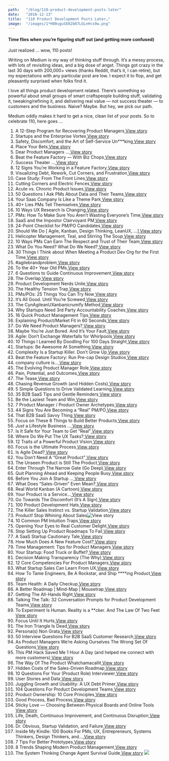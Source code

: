 ```yaml
---
path:	"/blog/110-product-development-posts-later"
date:	"2016-12-13"
title:	"110 Product Development Posts Later…"
image:	"/images/1*H80uguSE02b07LGLnHcs0w.png"
---
```


#### Time flies when you’re figuring stuff out (and getting more confused)

Just realized … wow, 110 posts!

Writing on Medium is my way of thinking stuff through. It’s a messy process, with lots of revisiting ideas, and a big dose of angst. Things got crazy in the last 30 days with 200,000+ views (thanks Reddit, that’s it, I can retire), but my expectations with any particular post are low. I expect it to flop, and get pleasantly surprised when folks find it.

I love all things product development related. There’s something so powerful about small groups of smart craftspeople building stuff, validating it, tweaking/refining it, and delivering real value — not success theater — to customers and the business. Naive? Maybe. But hey, we pick our path.

Medium oddly makes it hard to get a nice, clean list of your posts. So to celebrate 110, here goes …

1. A 12-Step Program for Recovering Product Managers[ View story](https://hackernoon.com/a-12-step-program-for-recovering-product-managers-cd02fb2b6709)
2. Startups and the Enterprise Vortex[ View story](https://medium.com/p/startups-and-the-enterprise-vortex-df6006af0ae1)
3. Safety, Discomfort, and the Art of Self-Service Un***king[ View story](https://medium.com/p/safety-discomfort-and-the-art-of-self-service-un-king-3d04089ef25)
4. Place Your Bets[ View story](https://hackernoon.com/place-your-bets-4022b732ba4c)
5. Dear Product Managers …[ View story](https://hackernoon.com/dear-product-managers-c488ba6386ea)
6. Beat the Feature Factory — With Biz Chops[ View story](https://medium.com/p/beat-the-feature-factory-with-biz-chops-dfc7cf6309ae)
7. Success Theater …[ View story](https://medium.com/p/success-theater-b60a1666fe67)
8. 12 Signs You’re Working in a Feature Factory[ View story](https://hackernoon.com/12-signs-youre-working-in-a-feature-factory-44a5b938d6a2)
9. Visualizing Debt, Rework, Cut Corners, and Frustration[ View story](https://medium.com/p/visualizing-debt-rework-cut-corners-and-frustration-8b1195fb67ea)
10. Case Study: From The Front Lines[ View story](https://medium.com/p/case-study-from-the-front-lines-43513ccf8fb2)
11. Cutting Corners and Electric Fences[ View story](https://medium.com/p/cutting-corners-and-electric-fences-c8fbfaa4d91a)
12. Acute vs. Chronic Product Issues[ View story](https://medium.com/p/acute-vs-chronic-product-issues-a4aa6a4e606)
13. 50 Questions I Ask PMs About Data and Their Teams[ View story](https://medium.com/p/50-questions-i-ask-pms-about-data-and-their-teams-cda49e5d56f7)
14. Your Saas Company Is Like a Theme Park[ View story](https://medium.com/p/your-saas-company-is-like-a-theme-park-fe24f610abef)
15. 40+ Lies PMs Tell Themselves[ View story](https://medium.com/p/40-lies-pms-tell-themselves-20be00570dc)
16. 10 Ways UX Research Is Changing[ View story](https://medium.com/p/10-ways-ux-research-is-changing-62fde944672)
17. PMs: How To Make Sure You Aren’t Wasting Everyone’s Time[ View story](https://medium.com/p/pms-how-to-make-sure-you-arent-wasting-everyone-s-time-f152feeef99)
18. SaaS and the Impostor Clairvoyant PM[ View story](https://medium.theuxblog.com/saas-and-the-imposter-clairvoyant-pm-fa910eb7b4d0)
19. 24-Point Checklist for PM/PO Candidates[ View story](https://productcoalition.com/24-point-checklist-for-pm-po-candidates-fb54291124d5)
20. Should We Do [ Agile, Kanban, Design Thinking, LeanUX, …][ View story](https://medium.com/p/should-we-do-1b5d0a1af092)
21. Helicopter Management, Teal, and Stirring The Soup[ View story](https://shift.newco.co/helicopter-management-teal-and-stirring-the-soup-19b11c910f0)
22. 10 Ways PMs Can Earn The Respect and Trust of Their Team[ View story](https://hackernoon.com/10-ways-pms-can-earn-the-respect-and-trust-of-their-team-98353b693b4a)
23. What Do You Need? What Do We Need?[ View story](https://medium.com/p/what-do-you-need-what-do-we-need-2222ca33f4e)
24. 30 Things I Think about When Meeting a Product Dev Org for the First Time[ View story](https://medium.com/p/30-things-i-think-about-when-meeting-a-product-dev-org-for-the-first-time-98ba215ebe4e)
25. #agilebrandproblem[ View story](https://medium.com/p/agilebrandproblem-e57f3aba46a1)
26. To the 40+ Year Old PMs[ View story](https://medium.com/p/to-the-40-year-old-pms-1d76fca3e1e6)
27. 6 Questions to Guide Continuous Improvement[ View story](https://medium.com/p/6-questions-to-guide-continuous-improvement-4b220da713e)
28. The Overlap[ View story](https://medium.com/p/the-overlap-puxeng-56dcfd33875b)
29. Product Development Nerds Unite[ View story](https://medium.com/p/product-development-nerds-unite-1b9f5741cc95)
30. The Healthy Tension Trap[ View story](https://medium.com/p/the-healthy-tension-trap-92727d23e37c)
31. PMs/POs: 25 Things You Can Try Now[ View story](https://medium.com/p/pms-pos-25-things-you-can-try-now-9790356aff87)
32. It’s All Good. Until You’re Screwed[ View story](https://medium.com/p/its-all-good-until-you-re-screwed-fe944e6e9a74)
33. The CynAgileanUXanbanicrumify Method[ View story](https://medium.com/p/the-cynagileanuxanbanicrumify-method-f9fdd6bf4bc2)
34. Why Startups Need 3rd Party Accountability Coaches[ View story](https://medium.com/p/why-startups-need-3rd-party-accountability-coaches-a6c450ca276d)
35. 16 Quick Product Management Tips[ View story](https://medium.com/p/16-quick-product-management-tips-292373151e7d)
36. Explaining Product/Market Fit in 60 Seconds[ View story](https://medium.com/p/explaining-product-market-fit-in-60-seconds-80a0b46638b3)
37. Do We Need Product Managers?[ View story](https://medium.com/p/do-we-need-product-managers-9841b2749531)
38. Maybe You’re Just Bored. And It’s Your Fault[ View story](https://medium.com/personal-growth/maybe-youre-just-bored-and-it-s-your-fault-46810dc57437)
39. Agile: Don’t Exchange Waterfalls for Whirlpools[ View story](https://medium.com/p/agile-dont-exchange-waterfalls-for-whirlpools-798c50c08457)
40. 10 Things I Learned By Doodling For 100 Days Straight[ View story](https://medium.com/personal-growth/10-things-i-learned-by-doodling-for-100-days-straight-a802753c5a25)
41. Startups: Be Awesome At Something[ View story](https://medium.com/p/startups-be-awesome-at-something-8f9344aa09d3)
42. Complexity Is a Startup Killer. Don’t Grow Up[ View story](https://medium.com/p/complexity-is-a-startup-killer-dont-grow-up-fd3a6883480)
43. Beat the Feature Factory: Run Pre-cap Design Studios[ View story](https://medium.com/p/beat-the-feature-factory-run-pre-cap-design-studios-725d1c83ecd7)
44. company culture is…[ View story](https://medium.com/p/company-culture-is-44592c36958c)
45. The Evolving Product Manager Role[ View story](https://medium.com/the-creative-founder/the-evolving-product-manager-role-6f288bbc3cda)
46. Pain, Potential, and Outcomes[ View story](https://medium.com/p/pain-potential-and-outcomes-35e1a68cacdd)
47. The Tease[ View story](https://medium.com/p/the-tease-a7ce9053de4b)
48. Chasing Revenue Growth (and Hidden Costs)[ View story](https://medium.com/p/chasing-revenue-growth-and-hidden-costs-b63374bcf988)
49. 5 Simple Questions to Drive Validated Learning[ View story](https://medium.com/p/4-simple-questions-to-drive-validated-learning-548a51a70ee5)
50. 35 B2B SaaS Tips and Gentle Reminders[ View story](https://medium.com/p/35-b2b-saas-tips-and-gentle-reminders-789e039d1323)
51. Be the Laziest Team and Win[ View story](https://medium.com/p/be-the-laziest-team-and-win-cad598aced34)
52. 7 Product Manager / Product Owner Archetypes[ View story](https://medium.com/p/7-product-manager-product-owner-archetypes-db4b484e134d)
53. 44 Signs You Are Becoming a “Real” PM/PO[ View story](https://medium.com/p/44-signs-you-are-becoming-a-real-pm-po-b463bc60c849)
54. That B2B SaaS Savvy Thing[ View story](https://medium.com/p/that-b2b-saas-savvy-thing-ae56917e33c3)
55. Focus on These 8 Things to Build Better Products[ View story](https://medium.com/p/focus-on-these-8-things-to-build-better-products-f2344c19602d)
56. *Just* a Lifestyle Business …[ View story](https://medium.com/p/just-a-lifestyle-business-40ab8f20e005)
57. Is It Safe for Your Team to Get “Real”[ View story](https://medium.com/p/is-it-safe-for-your-team-to-get-real-843f297aeda9)
58. Where Do We Put The UX Tasks?[ View story](https://medium.com/p/where-do-we-put-the-ux-tasks-2581eb04a04b)
59. 12 Traits of a Powerful Product Vision[ View story](https://medium.com/p/12-traits-of-a-powerful-product-vision-df3dd4b61072)
60. Focus is the Ultimate Process[ View story](https://medium.com/p/focus-is-the-ultimate-process-1c1749c20eed)
61. Is Agile Dead?[ View story](https://medium.com/p/is-agile-dead-b34745c69837)
62. You Don’t Need A “Great Product”[ View story](https://medium.com/p/you-dont-need-a-great-product-611c14343aa9)
63. The Unseen Product is Still The Product[ View story](https://medium.com/p/the-unseen-product-is-still-the-product-8e720c98a556)
64. Enter Through The Narrow Gate (Go Deep)[ View story](https://medium.com/p/enter-through-the-narrow-gate-go-deep-c2d6528e380a)
65. Quit Planning Ahead and Keeping People Busy[ View story](https://medium.com/p/quit-planning-ahead-and-keeping-people-busy-937e74d5a1fb)
66. Before You Join A Startup …[ View story](https://medium.com/p/before-you-join-a-startup-2ca1fae490cf)
67. What Does “Sales-Driven” Even Mean?[ View story](https://medium.com/p/what-does-sales-driven-even-mean-7a6ee976f1ef)
68. Real World Kanban (A Cartoon)[ View story](https://medium.com/p/real-world-kanban-a-cartoon-116fd37f14ac)
69. Your Product is a Service…[ View story](https://medium.com/p/your-product-is-a-service-f70d92b7e992)
70. Go Towards The Discomfort (It’s A Sign)[ View story](https://medium.com/p/go-towards-the-discomfort-its-a-sign-21ce4b1a8cc5)
71. 100 Product Development Hats[ View story](https://medium.com/p/100-product-development-hats-7fabbded6b8d)
72. The Killer Sales Instinct vs. Startup Validation[ View story](https://medium.com/p/the-killer-sales-instinct-vs-startup-validation-da705b93c40d)
73. Product! Stop Whining About Sales![ View story](https://medium.com/p/product-stop-whining-about-sales-dcd10640ded4)
74. 10 Common PM Intuition Traps[ View story](https://medium.com/p/10-common-pm-intuition-traps-5a1ec5b3bdaf)
75. Opening Your Eyes to Real Customer Delight[ View story](https://medium.com/p/opening-your-eyes-to-real-customer-delight-80e3a883bd93)
76. Stop Setting Up Product Roadmaps To Fail[ View story](https://medium.com/p/stop-setting-up-product-roadmaps-to-fail-3189452360a3)
77. A SaaS Startup Cautionary Tale[ View story](https://medium.com/p/a-saas-startup-cautionary-tale-dcf7eabd6402)
78. How Much Does A New Feature Cost?[ View story](https://medium.com/p/how-much-does-a-new-feature-cost-f93c82bf638f)
79. Time Management: Tips for Product Managers[ View story](https://medium.com/p/time-management-tips-for-product-managers-925e4ac5efa9)
80. Your Startup: Food Truck or Buffet?[ View story](https://medium.com/p/your-startup-food-truck-or-buffet-e619c818c190)
81. Decision Making Transparency (The Why)[ View story](https://medium.com/p/decision-making-transparency-the-why-7f90e48fded)
82. 12 Core Competencies For Product Managers[ View story](https://medium.com/p/12-core-competencies-for-product-managers-8d5744f91bd)
83. What Startup Sales Can Learn From UX[ View story](https://medium.com/p/what-startup-sales-can-learn-from-ux-7742bcc6a6cb)
84. How To Tame Engineers, Be A Rockstar, and Ship ****ing Product[ View story](https://medium.com/p/how-to-tame-engineers-be-a-rockstar-and-ship-ing-product-f24f059d4a7)
85. Team Health: A Daily Checkup[ View story](https://medium.com/p/team-health-a-daily-checkup-2acebe65f6da)
86. A Better Roadmap | Mind-Map | Mousetrap[ View story](https://medium.com/p/a-better-roadmap-mind-map-mousetrap-cdbacaaa664b)
87. Getting The All-Hands Right[ View story](https://medium.com/p/getting-the-all-hands-right-fadc53f8317c)
88. Talking The Talk: 32 Conversation Prompts for Product Development Teams[ View story](https://medium.com/p/talking-the-talk-32-conversation-prompts-for-product-development-teams-9af024a1ac5)
89. To Experiment Is Human. Reality is a **cker. And The Law Of Two Feet[ View story](https://medium.com/p/to-experiment-is-human-reality-is-a-cker-and-the-law-of-two-feet-639ade01396a)
90. Focus Until It Hurts[ View story](https://medium.com/p/focus-until-it-hurts-923ddab03e71)
91. The Iron Triangle Is Dead[ View story](https://medium.com/p/the-iron-triangle-is-dead-4cbb2aecd71d)
92. Persona(s) Non Grata[ View story](https://medium.com/p/persona-s-non-grata-5587cb46409c)
93. 50 Interview Questions For B2B SaaS Customer Research[ View story](https://medium.com/p/50-interview-questions-for-b2b-saas-customer-research-ecdc093c5127)
94. As Product Managers We’re Asking Ourselves The Wrong Set Of Questions[ View story](https://medium.com/p/as-product-managers-we-re-asking-ourselves-the-wrong-set-of-questions-badfcfc6eb20)
95. This PM Hack Saved Me 1 Hour A Day (and helped me connect with more customers)[ View story](https://medium.com/p/this-pm-hack-saved-me-1-hour-a-day-and-helped-me-connected-with-more-customers-fbbb76c2ba2d)
96. The Way Of The Product Whatchamacallit[ View story](https://medium.com/p/the-way-of-the-product-whatchamacallit-9929a78d6694)
97. Hidden Costs of the Sales-Driven Roadmap[ View story](https://medium.com/p/hidden-costs-of-the-sales-driven-roadmap-81b847da3452)
98. 10 Questions For Your (Product Role) Interviewer[ View story](https://medium.com/p/10-questions-for-your-product-role-interviewer-8fd90983049a)
99. User Stories and Data[ View story](https://medium.com/p/user-stories-and-data-32057117fc7b)
100. Juggling Growth and Usability: A UX Debt Primer[ View story](https://medium.com/p/juggling-growth-and-usability-a-ux-debt-primer-af92d7a08c35)
101. 104 Questions For Product Development Teams[ View story](https://medium.com/p/104-questions-for-product-development-teams-5bc2dbae690e)
102. Product Ownership: 10 Core Principles[ View story](https://medium.com/p/product-ownership-10-core-principles-28e68e5c7622)
103. Good Process, Bad Process[ View story](https://medium.com/p/good-process-bad-process-c5d6a6a828b5)
104. Sticky Love — Choosing Between Physical Boards and Online Tools[ View story](https://medium.com/p/sticky-love-choosing-between-physical-boards-and-online-tools-874a457ebc80)
105. Life, Death, Continuous Improvement, and Continuous Disruption[ View story](https://medium.com/p/life-death-continuous-improvement-and-continuous-disruption-fd1de8aad6d4)
106. Dr. Obvious, Startup Validation, and Failure[ View story](https://medium.com/p/dr-obvious-startup-validation-and-failure-63709d1779ec)
107. Inside My Kindle: 100 Books For PMs, UX, Entrepreneurs, Systems Thinkers, Design Thinkers, and…[ View story](https://medium.com/p/inside-my-kindle-100-books-for-pms-ux-entrepreneurs-systems-thinkers-design-thinkers-and-7a1a6cf05ec3)
108. 7 Tips For Better Prototypes[ View story](https://medium.com/p/7-tips-for-better-prototypes-336c09296271)
109. 8 Trends Shaping Modern Product Management[ View story](https://medium.com/p/8-trends-shaping-modern-product-management-29953562e5f0)
110. The System Thinking Change Agent Survival Guide[ View story](https://medium.com/p/the-system-thinking-change-agent-survival-guide-5ab8e7a8521f)
![](/images/1*H80uguSE02b07LGLnHcs0w.png)